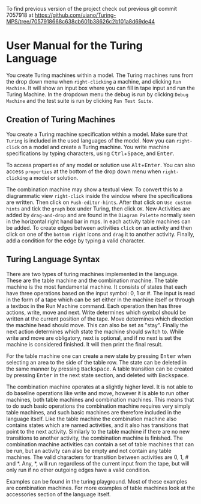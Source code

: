 To find previous version of the project check out previous git commit 7057918 at https://github.com/uiano/Turing-MPS/tree/7057918668c638cb601b38626c2b101a8d69de44

# User Manual for the Turing Language
You create Turing machines within a model.
The Turing machines runs from the drop down menu when `right-clicking` a machine, and clicking `Run Machine`.
It will show an input box where you can fill in tape input and run the Turing Machine.
In the dropdown menu the debug is run by clicking `Debug Machine` and the test suite is run by clicking `Run Test Suite`.

## Creation of Turing Machines
You create a Turing machine specification within a model.
Make sure that `Turing` is included in the used languages of the model.
Now you can `right-click` on a model and create a Turing machine.
You write machine specifications by typing characters, using <kbd>Ctrl</kbd>+<kbd>Space</kbd>, and <kbd>Enter</kbd>.

To access properties of any model or solution use <kbd>Alt</kbd>+<kbd>Enter</kbd>.
You can also access `properties` at the bottom of the drop down menu when `right-clicking` a model or solution.

The combination machine may show a textual view. To convert this to a diagrammatic view `right-click` inside the window where the specifications are written. 
Then click on `Push-editor-hints`. 
After that click on `Use custom hints` and tick the `graph` box under Turing, then click `OK`.
New Activities are added by `drag-and-drop` and are found in the `Diagram Palette` normally seen in the horizontal right hand bar in mps.
In each activity table machines can be added. To create edges between activities `click` on an activity and then click on one of the `bottom right` icons and `drag` it to another activity.
Finally, add a condition for the edge by typing a valid character. 

## Turing Language Syntax
There are two types of turing machines implemented in the language.
These are the table machine and the combination machine. 
The table machine is the most fundamental machine.
It consists of states that each have three operations based on the input symbol: 0, 1 or #.
The input is read in the form of a tape which can be set either in the machine itself or through a textbox in the Run Machine command.
Each operation then has three actions, write, move and next. Write determines which symbol should be written at the current position of the tape.
Move determines which direction the machine head should move. This can also be set as "stay".
Finally the next action determines which state the machine should switch to. While write and move are obligatory, next is optional, and if no next is set the machine is considered finished.
It will then print the final result.

For the table machine one can create a new state by pressing <kbd>Enter</kbd> when selecting an area to the side of the table row.
The state can be deleted in the same manner by pressing <kbd>Backspace</kbd>.
A table transition can be created by pressing <kbd>Enter</kbd> in the next state section, and deleted with <kbd>Backspace</kbd>.

The combination machine operates at a slightly higher level. It is not able to do baseline operations like write and move,
however it is able to run other machines, both table machines and combination machines.
This means that to do such basic operations the combination machine requires very simply table machines, 
and such basic machines are therefore included in the language itself.
Like the table machine the combination machine also contains states which are named activities, and it also
has transitions that point to the next activity. Similarly to the table machine if there are no new transitions to another activity, the combination machine is finished.
The combination machine activities can contain a set of table machines that can be run, but an activity can also be empty and not contain any table machines.
The valid characters for transition between activities are 0, 1, # and *. Any, *, will run regardless of the current input from the tape, but will only run if no other outgoing edges have a valid condition.

Examples can be found in the turing playground.
Most of these examples are combination machines.
For more examples of table machines look at the accessories section of the language itself.


